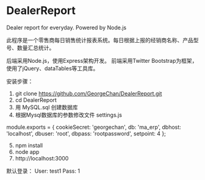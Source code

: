 DealerReport
============

Dealer report for everyday.
Powered by Node.js

此程序是一个零售商每日销售统计报表系统。每日根据上报的经销商名称、产品型号、数量汇总统计。

后端采用Node.js，使用Express架构开发。
前端采用Twitter Bootstrap为框架，使用了jQuery、dataTables等工具库。


安装步骤：
1. git clone https://github.com/GeorgeChan/DealerReport.git
2. cd DealerReport
3. 用 MySQL.sql 创建数据库
4. 根据Mysql数据库的参数修改文件 settings.js

module.exports = {
  cookieSecret: 'georgechan',
  db: 'ma_erp',
  dbhost: 'localhost',
  dbuser: 'root',
  dbpass: 'rootpassword',
  setpoint: 4
};

5. npm install
6. node app
6. http://localhost:3000

默认登录：
User: test1
Pass: 1
